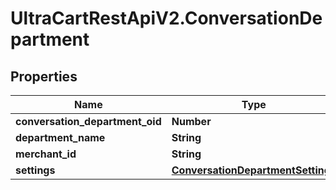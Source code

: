 # UltraCartRestApiV2.ConversationDepartment

## Properties
Name | Type | Description | Notes
------------ | ------------- | ------------- | -------------
**conversation_department_oid** | **Number** |  | [optional] 
**department_name** | **String** |  | [optional] 
**merchant_id** | **String** |  | [optional] 
**settings** | [**ConversationDepartmentSettings**](ConversationDepartmentSettings.md) |  | [optional] 



